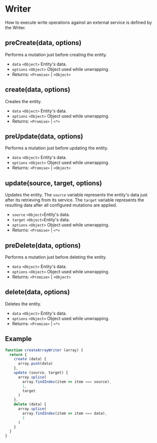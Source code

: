 # Writer

How to execute write operations against an external service is defined by the Writer.

## preCreate(data, options)

Performs a mutation just before creating the entity.

- `data` `<Object>` Entity's data.
- `options` `<Object>` Object used while unwrapping.
- Returns: `<Promise>` | `<Object>`

## create(data, options)

Creates the entity.

- `data` `<Object>` Entity's data.
- `options` `<Object>` Object used while unwrapping.
- Returns: `<Promise>` | `<*>`

## preUpdate(data, options)

Performs a mutation just before updating the entity.

- `data` `<Object>` Entity's data.
- `options` `<Object>` Object used while unwrapping.
- Returns: `<Promise>` | `<Object>`

## update(source, target, options)

Updates the entity. The `source` variable represents the entity's data just after its retrieving from its service.  The `target` variable represents the resulting data after all configured mutations are applied.

- `source` `<Object>`Entity's data.
- `target` `<Object>`Entity's data.
- `options` `<Object>` Object used while unwrapping.
- Returns: `<Promise>` | `<*>`

## preDelete(data, options)

Performs a mutation just before deleting the entity.

- `data` `<Object>` Entity's data.
- `options` `<Object>` Object used while unwrapping.
- Returns: `<Promise>` | `<Object>`

## delete(data, options)

Deletes the entity.

- `data` `<Object>` Entity's data.
- `options` `<Object>` Object used while unwrapping.
- Returns: `<Promise>` | `<*>`

## Example

```javascript
function createArrayWriter (array) {
  return {
    create (data) {
      array.push(data)
    },
    update (source, target) {
      array.splice(
        array.findIndex(item => item === source),
        1,
        target
      )
    },
    delete (data) {
      array.splice(
        array.findIndex(item => item === data),
        1
      )
    }
  }
}
```
